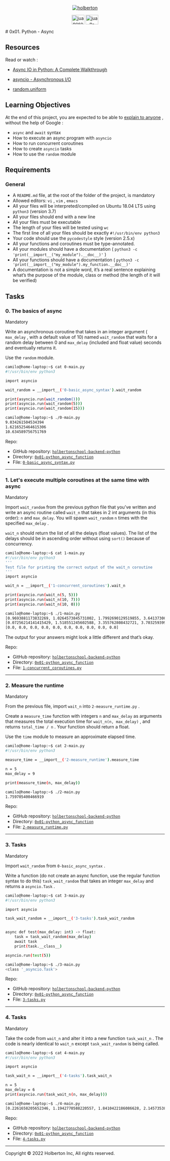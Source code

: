 <p align="center">
    <a href=#><img src="https://raw.githubusercontent.com/jbocane6/logos/main/holberton-logo.png" alt="holberton" /></a></p>
  
  <p align="center">
    <a href="https://twitter.com/juanoso07555284" target="blank"><img align="center" src="https://raw.githubusercontent.com/rahuldkjain/github-profile-readme-generator/master/src/images/icons/Social/twitter.svg" alt="juanoso07555284" height="30" width="40" /></a>
  <a href="https://linkedin.com/in/juan-camilo-bocanegra-osorio-18b1821a6" target="blank"><img align="center" src="https://raw.githubusercontent.com/rahuldkjain/github-profile-readme-generator/master/src/images/icons/Social/linked-in-alt.svg" alt="juan-camilo-bocanegra-osorio-18b1821a6" height="30" width="40" /></a>
  </p>
# 0x01. Python - Async

## Resources
Read or watch :
* [Async IO in Python: A Complete Walkthrough](https://realpython.com/async-io-python/) 

* [asyncio - Asynchronous I/O](https://docs.python.org/3/library/asyncio.html) 

* [random.uniform](https://docs.python.org/3/library/random.html#random.uniform) 

## Learning Objectives
At the end of this project, you are expected to be able to  [explain to anyone](https://fs.blog/feynman-learning-technique/) 
 ,  without the help of Google :
*  ` async `  and  ` await `  syntax
* How to execute an async program with  ` asyncio ` 
* How to run concurrent coroutines
* How to create  ` asyncio `  tasks
* How to use the  ` random `  module
## Requirements
### General
* A  ` README.md `  file, at the root of the folder of the project, is mandatory
* Allowed editors:  ` vi ` ,  ` vim ` ,  ` emacs ` 
* All your files will be interpreted/compiled on Ubuntu 18.04 LTS using  ` python3 `  (version 3.7)
* All your files should end with a new line
* All your files must be executable
* The length of your files will be tested using  ` wc ` 
* The first line of all your files should be exactly  ` #!/usr/bin/env python3 ` 
* Your code should use the  ` pycodestyle `  style (version 2.5.x)
* All your functions and coroutines must be type-annotated.
* All your modules should have a documentation ( ` python3 -c 'print(__import__("my_module").__doc__)' ` )
* All your functions should have a documentation ( ` python3 -c 'print(__import__("my_module").my_function.__doc__)' ` 
* A documentation is not a simple word, it’s a real sentence explaining what’s the purpose of the module, class or method (the length of it will be verified)
## Tasks
### 0. The basics of async
Mandatory

Write an asynchronous coroutine that takes in an integer argument (  ` max_delay `  , with a default value of 10) named   ` wait_random `   that waits for a random delay between 0 and   ` max_delay `   (included and float value) seconds and eventually returns it.

Use the   ` random `   module.

```bash
camilo@home-laptop:~$ cat 0-main.py
#!/usr/bin/env python3

import asyncio

wait_random = __import__('0-basic_async_syntax').wait_random

print(asyncio.run(wait_random()))
print(asyncio.run(wait_random(5)))
print(asyncio.run(wait_random(15)))

camilo@home-laptop:~$ ./0-main.py
9.034261504534394
1.6216525464615306
10.634589756751769

```
Repo:
* GitHub repository: [`holbertonschool-backend-python`](https://github.com/jbocane6/holbertonschool-backend-python)
* Directory: [`0x01-python_async_function`](/0x01-python_async_function)
* File: [`0-basic_async_syntax.py`](0-basic_async_syntax.py)

-----
### 1. Let's execute multiple coroutines at the same time with async
        
Mandatory

Import   ` wait_random `   from the previous python file that you’ve written and write an async routine called   ` wait_n `   that takes in 2 int arguments (in this order):   ` n `   and   ` max_delay `. You will spawn   ` wait_random `   ` n `   times with the specified   ` max_delay `  .

` wait_n `   should return the list of all the delays (float values). The list of the delays should be in ascending order without using   ` sort() `   because of concurrency.

```bash
camilo@home-laptop:~$ cat 1-main.py
#!/usr/bin/env python3
'''
Test file for printing the correct output of the wait_n coroutine
'''
import asyncio

wait_n = __import__('1-concurrent_coroutines').wait_n

print(asyncio.run(wait_n(5, 5)))
print(asyncio.run(wait_n(10, 7)))
print(asyncio.run(wait_n(10, 0)))

camilo@home-laptop:~$ ./1-main.py
[0.9693881173832269, 1.0264573845731002, 1.7992690129519855, 3.641373003434587, 4.500011569340617]
[0.07256214141415429, 1.518551245602588, 3.355762808432721, 3.7032593997182923, 3.7796178143655546, 4.744537840582318, 5.50781365463315, 5.758942587637626, 6.109707751654879, 6.831351588271327]
[0.0, 0.0, 0.0, 0.0, 0.0, 0.0, 0.0, 0.0, 0.0, 0.0]

```
The output for your answers might look a little different and that’s okay.

Repo:
* GitHub repository: [`holbertonschool-backend-python`](https://github.com/jbocane6/holbertonschool-backend-python)
* Directory: [`0x01-python_async_function`](/0x01-python_async_function)
* File: [`1-concurrent_coroutines.py`](1-concurrent_coroutines.py)

-----
### 2. Measure the runtime
          
Mandatory

From the previous file, import   ` wait_n `   into   ` 2-measure_runtime.py `  .

Create a   ` measure_time `   function with integers   ` n `   and   ` max_delay `   as arguments that measures the total execution time for   ` wait_n(n, max_delay) `  , and returns   ` total_time / n `  .  Your function should return a float.

Use the   ` time `   module to measure an approximate elapsed time.

```bash
camilo@home-laptop:~$ cat 2-main.py
#!/usr/bin/env python3

measure_time = __import__('2-measure_runtime').measure_time

n = 5
max_delay = 9

print(measure_time(n, max_delay))

camilo@home-laptop:~$ ./2-main.py
1.759705400466919

```

Repo:
* GitHub repository: [`holbertonschool-backend-python`](https://github.com/jbocane6/holbertonschool-backend-python)
* Directory: [`0x01-python_async_function`](/0x01-python_async_function)
* File: [`2-measure_runtime.py`](2-measure_runtime.py)

-----
### 3. Tasks

Mandatory

Import   ` wait_random `   from   ` 0-basic_async_syntax `  .

Write a function (do not create an async function, use the regular function syntax to do this)   ` task_wait_random `   that takes an integer   ` max_delay `   and returns a   ` asyncio.Task `  .

```bash
camilo@home-laptop:~$ cat 3-main.py
#!/usr/bin/env python3

import asyncio

task_wait_random = __import__('3-tasks').task_wait_random


async def test(max_delay: int) -> float:
    task = task_wait_random(max_delay)
    await task
    print(task.__class__)

asyncio.run(test(5))

camilo@home-laptop:~$ ./3-main.py
<class '_asyncio.Task'>

```

Repo:
* GitHub repository: [`holbertonschool-backend-python`](https://github.com/jbocane6/holbertonschool-backend-python)
* Directory: [`0x01-python_async_function`](/0x01-python_async_function)
* File: [`3-tasks.py`](3-tasks.py)

----- 
### 4. Tasks

Mandatory

Take the code from   ` wait_n `   and alter it into a new function   ` task_wait_n `  .  The code is nearly identical to   ` wait_n `   except   ` task_wait_random `   is being called.

```bash
camilo@home-laptop:~$ cat 4-main.py
#!/usr/bin/env python3

import asyncio

task_wait_n = __import__('4-tasks').task_wait_n

n = 5
max_delay = 6
print(asyncio.run(task_wait_n(n, max_delay)))

camilo@home-laptop:~$ ./4-main.py
[0.2261658205652346, 1.1942770588220557, 1.8410422186086628, 2.1457353803430523, 4.002505454641153]

```

Repo:
* GitHub repository: [`holbertonschool-backend-python`](https://github.com/jbocane6/holbertonschool-backend-python)
* Directory: [`0x01-python_async_function`](/0x01-python_async_function)
* File: [`4-tasks.py`](4-tasks.py)

-----
Copyright © 2022 Holberton Inc, All rights reserved.
